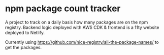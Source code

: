 # npm package count tracker

A project to track on a daily basis how many packages are on the npm registry. Backend logic deployed with AWS CDK & frontend is a 11ty website deployed to Netlify.

Currently using https://github.com/nice-registry/all-the-package-names/ to get the packages.
